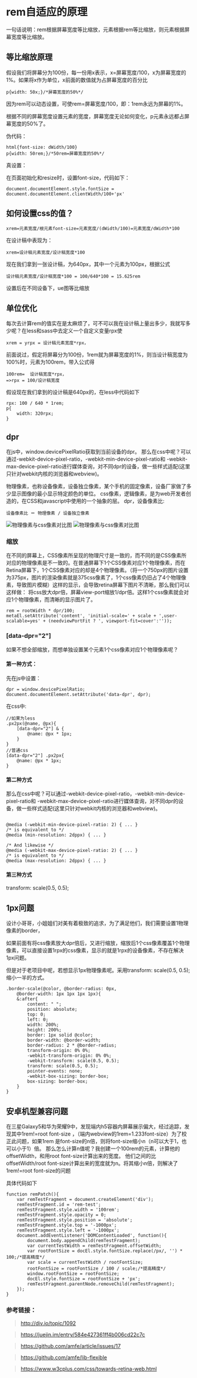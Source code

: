 # rem自适应的原理

一句话说明：rem根据屏幕宽度等比缩放，元素根据rem等比缩放，则元素根据屏幕宽度等比缩放。

## 等比缩放原理

假设我们将屏幕分为100份，每一份用x表示，x=屏幕宽度/100，x为屏幕宽度的1%。如果将x作为单位，x前面的数值就为占屏幕宽度的百分比

```
p{width: 50x;}/*屏幕宽度的50%*/
```

因为rem可以动态设置，可使rem=屏幕宽度/100，即：1rem永远为屏幕的1%。

根据不同的屏幕宽度设置元素的宽度，屏幕宽度无论如何变化，p元素永远都占屏幕宽度的50%了。

伪代码：

```
html{font-size: dWidth/100}
p{width: 50rem;}/*50rem=屏幕宽度的50%*/
```
真设置：

在页面初始化和resize时，设置font-size，代码如下：

```
document.documentElement.style.fontSize = document.documentElement.clientWidth/100+'px'
```

## 如何设置css的值？

```
xrem=元素宽度/根元素font-size=元素宽度/(dWidth/100)=元素宽度/dWidth*100
```

在设计稿中表现为：


```
xrem=设计稿元素宽度/设计稿宽度*100
```

现在我们拿到一张设计稿，为640px，其中一个元素为100px，根据公式

```
设计稿元素宽度/设计稿宽度*100 = 100/640*100 = 15.625rem
```

设置后在不同设备下，ue图等比缩放


## 单位优化

每次去计算rem的值实在是太麻烦了，可不可以我在设计稿上量出多少，我就写多少呢？在less和sass中去定义一个自定义变量rpx使

```
xrem = yrpx = 设计稿元素宽度*rpx，
```

前面说过，假定将屏幕分为100份，1rem就为屏幕宽度的1%，则当设计稿宽度为100%时，元素为100rem，带入公式得

```
100rem=  设计稿宽度*rpx，
=>rpx = 100/设计稿宽度
```

假设现在我们拿到的设计稿是640px的，在less中代码如下

```
rpx: 100 / 640 * 1rem;
p{
    width: 320rpx;
}
```

## dpr

在js中，window.devicePixelRatio获取到当前设备的dpr。
那么在css中呢？可以通过-webkit-device-pixel-ratio，-webkit-min-device-pixel-ratio和 -webkit-max-device-pixel-ratio进行媒体查询，对不同dpr的设备，做一些样式适配(这里只针对webkit内核的浏览器和webview)。

物理像素，也称设备像素，设备独立像素，某个手机的固定像素，设备厂家做了多少显示图像的最小显示特定颜色的单位。
css像素，逻辑像素，是为web开发者创造的，在CSS和javascript中使用的一个抽象的层。
dpr，设备像素比:
```
设备像素比 ＝ 物理像素 / 设备独立像素

```


![物理像素与css像素对比图](./imgs/csspx-and-devicepx.png)
![物理像素与css像素对比图](./imgs/csspx-and-devicepx.jpg)


### 缩放

在不同的屏幕上，CSS像素所呈现的物理尺寸是一致的，而不同的是CSS像素所对应的物理像素是不一致的。在普通屏幕下1个CSS像素对应1个物理像素，而在Retina屏幕下，1个CSS像素对应的却是4个物理像素。（将一个750px的图片设置为375px，图片的渲染像素就是375css像素了，1个css像素仍旧占了4个物理像素，导致图片模糊）这样的显示，会导致retina屏幕下图片不清晰，那么我们可以这样做：
将css放大dpr倍，屏幕view-port缩放1/dpr倍。这样1个css像素就会对应1个物理像素，而清晰的显示图片了。



```
rem = rootWidth * dpr/100;
metaEl.setAttribute('content', 'initial-scale=' + scale + ',user-scalable=yes' + (needviewPortFit ? ', viewport-fit=cover':''));
```




### [data-dpr="2"]

如果不想全部缩放，而想单独设置某个元素1个css像素对应1个物理像素呢？

#### 第一种方式：

先在js中设置：
```
dpr = window.devicePixelRatio;
document.documentElement.setAttribute('data-dpr', dpr);
```

在css中:
```
//如果为less
.px2px(@name, @px){
    [data-dpr="2"] & {
        @name: @px * 1px;
    }
}
//普通css
[data-dpr="2"] .px2px{
    @name: @px * 1px;
}

```
#### 第二种方式

那么在css中呢？可以通过-webkit-device-pixel-ratio，-webkit-min-device-pixel-ratio和 -webkit-max-device-pixel-ratio进行媒体查询，对不同dpr的设备，做一些样式适配(这里只针对webkit内核的浏览器和webview)。

```

@media (-webkit-min-device-pixel-ratio: 2) { ... }
/* is equivalent to */
@media (min-resolution: 2dppx) { ... }

/* And likewise */
@media (-webkit-max-device-pixel-ratio: 2) { ... }
/* is equivalent to */
@media (max-resolution: 2dppx) { ... }

```

#### 第三种方式

transform: scale(0.5, 0.5);



## 1px问题

设计小哥哥，小姐姐们对美有着极致的追求，为了满足他们，我们需要设置1物理像素的border，

如果前面有将css像素放大dpr倍后，又进行缩放，缩放后1个css像素覆盖1个物理像素，可以直接设置1rpx的css像素，显示的就是1rpx的设备像素，不存在解决1px问题。

但是对于老项目中呢，若想显示1px物理像素呢。采用transform: scale(0.5, 0.5);缩小一半的方式。

```
.border-scale(@color, @border-radius: 0px,
    @border-width: 1px 1px 1px 1px){
    &:after{
        content: " ";
        position: absolute;
        top: 0;
        left: 0;
        width: 200%;
        height: 200%;
        border: 1px solid @color;
        border-width: @border-width;
        border-radius: 2 * @border-radius;
        transform-origin: 0% 0%;
        -webkit-transform-origin: 0% 0%;
        -webkit-transform: scale(0.5, 0.5);
        transform: scale(0.5, 0.5);
        pointer-events: none;
        -webkit-box-sizing: border-box;
        box-sizing: border-box;
    }
}
```

## 安卓机型兼容问题

在三星Galaxy5和华为荣耀9中，发现端内h5容器内屏幕展示偏大，经过追踪，发现其中1rem!=root font-size
，（端内webview的1rem=1.233font-size）为了校正此问题，如果1rem 是font-size的n倍，则将font-size缩小n（n可以大于1，也可以小于1）倍。
那么怎么计算n值呢？我创建一个100rem的元素，计算他的offsetWidth，和用root font-size计算出来的宽度。
他们之间的比offsetWidth/root font-size计算出来的宽度就为n。将其缩小n倍，则解决了1rem!=root font-size的问题

具体代码如下

```
function remPatch(){
    var remTestFragment = document.createElement('div');
    remTestFragment.id = 'rem-test';
    remTestFragment.style.width = '100rem';
    remTestFragment.style.opacity = 0;
    remTestFragment.style.position = 'absolute';
    remTestFragment.style.top = '-1000px';
    remTestFragment.style.left = '-1000px';
    document.addEventListener('DOMContentLoaded', function(){
        document.body.appendChild(remTestFragment);
        var currentTestWidth = remTestFragment.offsetWidth;
        var rootFontSize = docEl.style.fontSize.replace(/px/, '') * 100;/*提高精度*/
        var scale = currentTestWidth / rootFontSize;
        rootFontSize = rootFontSize / 100 / scale;/*提高精度*/
        window.rootFontSize = rootFontSize;
        docEl.style.fontSize = rootFontSize + 'px';
        remTestFragment.parentNode.removeChild(remTestFragment);   
    });
}
```

### 参考链接：

> http://div.io/topic/1092

> https://juejin.im/entry/584e427361ff4b006cd22c7c

> https://github.com/amfe/article/issues/17

> https://github.com/amfe/lib-flexible

> https://www.w3cplus.com/css/towards-retina-web.html